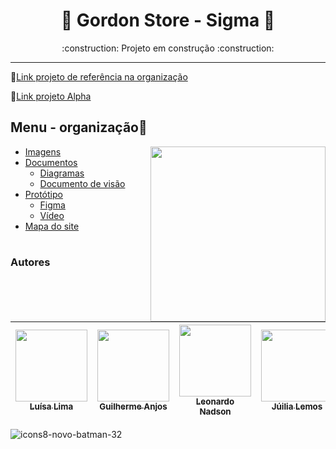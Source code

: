 <h1 align="center">💪 Gordon Store - Sigma 💪</h1>
<p align="center">:construction: Projeto em construção :construction:</p> <hr>

 🔗[Link projeto de referência na organização](https://github.com/PI-InfoWeb-CNAT/comercioeletronico)
 
  🔗[Link projeto Alpha](https://github.com/LuisaKeys/GORDON-STORE-ALPHA/blob/main/README.md?plain=1)
## Menu - organização📂
  <img align="right" width="280" src="https://c.tenor.com/X8S2wOTLQWsAAAAC/bolsonaroarminha-bolsonaro.gif" />
  
- [Imagens](https://github.com/PI-InfoWeb-CNAT/GordonStore/tree/main/Imagens)
- [Documentos](https://github.com/PI-InfoWeb-CNAT/GordonStore/tree/main/docs)
  - [Diagramas](https://github.com/PI-InfoWeb-CNAT/GordonStore/blob/main/docs/Diagramas.md) 
  - [Documento de visão](https://github.com/PI-InfoWeb-CNAT/GordonStore/blob/main/docs/DocumentodeVisao.md)
 - [Protótipo]()
   - [Figma](https://www.figma.com/file/IBo4ZLppK4GvSbWbDtOIDZ/Projeto-Integrador---Prot%C3%B3tipo?node-id=0%3A1)
   - [Vídeo](https://drive.google.com/file/d/1EwYLJNmTksmo7t-uyE9O7Yn1_sx1ymqo/view?usp=sharing)
- [Mapa do site](https://github.com/PI-InfoWeb-CNAT/GordonStore/blob/60223ecb9359128795ffe63d91d52b33413a8b5d/Imagens/Mapa%20do%20site.jpg)
#

### Autores
| [<img src="https://avatars.githubusercontent.com/u/79111102?v=4" width=115><br><sub>Luísa Lima</sub>](https://github.com/LuisaKeys) |  [<img src="https://avatars.githubusercontent.com/u/40221817?v=4" width=115><br><sub>Guilherme Anjos</sub>](https://github.com/anjosoff) |  [<img src="https://avatars.githubusercontent.com/u/72714982?v=4" width=115><br><sub>Leonardo Nadson</sub>](https://github.com/leonardonadson) | [<img src="https://avatars.githubusercontent.com/u/78798489?v=4" width=115><br><sub>Júilia Lemos</sub>](https://github.com/Jun-iper-o) | [<img src="https://avatars.githubusercontent.com/u/48134739?v=4" width=115><br><sub>Lindemberg Nunes</sub>](https://github.com/lindemberg-nunes-cavalcante-junior) | [<img src="https://avatars.githubusercontent.com/u/79128442?v=4" width=115><br><sub>Sabrina Vitória</sub>](https://github.com/sabrinagiota) | 
| :---: | :---: | :---: | :---: | :---: | :---: |

![icons8-novo-batman-32](https://user-images.githubusercontent.com/79111102/174654058-444d3b05-82e3-4efd-8302-e66ad923739e.png)
